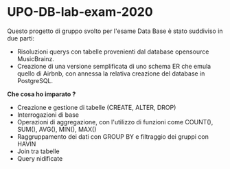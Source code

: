 # UPO-DB-lab-exam-2020

Questo progetto di gruppo svolto per l'esame Data Base è stato suddiviso in due parti:

- Risoluzioni querys con tabelle provenienti dal database opensource MusicBrainz.
- Creazione di una versione semplificata di uno schema ER che emula quello di Airbnb, con annessa la relativa creazione del database in PostgreSQL.

**Che cosa ho imparato ?**

- Creazione e gestione di tabelle (CREATE, ALTER, DROP)
- Interrogazioni di base
- Operazioni di aggregazione, con l'utilizzo di funzioni come COUNT(), SUM(), AVG(), MIN(), MAX()
- Raggruppamento dei dati con GROUP BY e filtraggio dei gruppi con HAVIN
- Join tra tabelle
- Query nidificate
